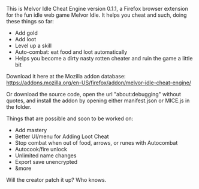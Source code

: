 This is Melvor Idle Cheat Engine version 0.1.1, a Firefox browser extension for the fun idle web game Melvor Idle. It helps you cheat and such, doing these things so far:
* Add gold
* Add loot
* Level up a skill
* Auto-combat: eat food and loot automatically
* Helps you become a dirty nasty rotten cheater and ruin the game a little bit

Download it here at the Mozilla addon database: https://addons.mozilla.org/en-US/firefox/addon/melvor-idle-cheat-engine/

Or download the source code, open the url "about:debugging" without quotes, and install the addon by opening either manifest.json or MICE.js in the folder.

Things that are possible and soon to be worked on:
* Add mastery
* Better UI/menu for Adding Loot Cheat
* Stop combat when out of food, arrows, or runes with Autocombat
* Autocook/fire unlock
* Unlimited name changes
* Export save unencrypted
* &more

Will the creator patch it up? Who knows.